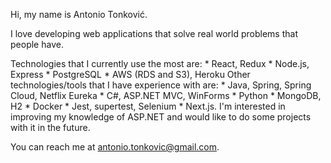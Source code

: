 Hi, my name is Antonio Tonković.

I love developing web applications that solve real world problems that people have.

Technologies that I currently use the most are:
    * React, Redux
    * Node.js, Express
    * PostgreSQL
    * AWS (RDS and S3), Heroku
Other technologies/tools that I have experience with are:
    * Java, Spring, Spring Cloud, Netflix Eureka
    * C#, ASP.NET MVC, WinForms
    * Python
    * MongoDB, H2
    * Docker
    * Jest, supertest, Selenium
    * Next.js.
I'm interested in improving my knowledge of ASP.NET and would like to do some projects with it in the future.

You can reach me at antonio.tonkovic@gmail.com.
